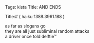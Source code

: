 Tags: kista
Title: AND ENDS  
  
Title:# ( haiku 1388.3961.188 )  
  
as far as slogans go  
they are all just subliminal random attacks  
a driver once told delftie™  
